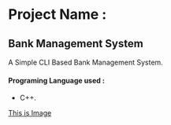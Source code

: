 # Project Name :
## Bank Management System

  A Simple CLI Based Bank Management System.

#### Programing Language used :

  - C++.
  
[This is Image]()
